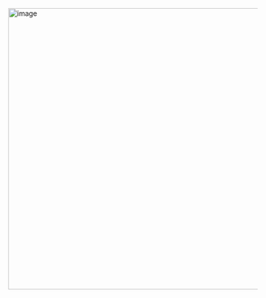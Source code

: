 <img width="568" alt="image" src="https://github.com/brightgeevarghese/ComposeBoxLayoutImage/assets/27910029/ec770023-d4fe-4de0-b79e-d40fee0a0e5a">

